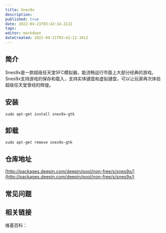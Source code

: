 ```yaml
---
title: Snes9x
description: 
published: true
date: 2022-04-21T03:42:14.211Z
tags: 
editor: markdown
dateCreated: 2022-04-21T03:42:12.341Z
---
```


## 简介

Snes9x是一款超级任天堂SFC模拟器，能流畅运行市面上大部分经典的游戏。Snes9x支持游戏的保存和载入，支持实体键盘和虚拟键盘，可以让玩家再次体验超级任天堂曾经的辉煌。

## 安装

`sudo apt-get install snes9x-gtk`

## 卸载

`sudo apt-get remove snes9x-gtk`

## 仓库地址

[http://packages.deepin.com/deepin/pool/non-free/s/snes9x/](http://packages.deepin.com/deepin/pool/non-free/s/snes9x/)


## 常见问题


## 相关链接

维基百科：
